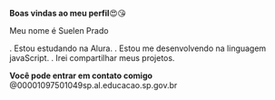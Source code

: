 **Boas vindas ao meu perfil**😍😘

Meu nome é Suelen Prado

. Estou estudando na Alura.
. Estou me desenvolvendo na linguagem javaScript.
. Irei compartilhar meus projetos.

**Você pode entrar em contato comigo**
@00001097501049sp.al.educacao.sp.gov.br


